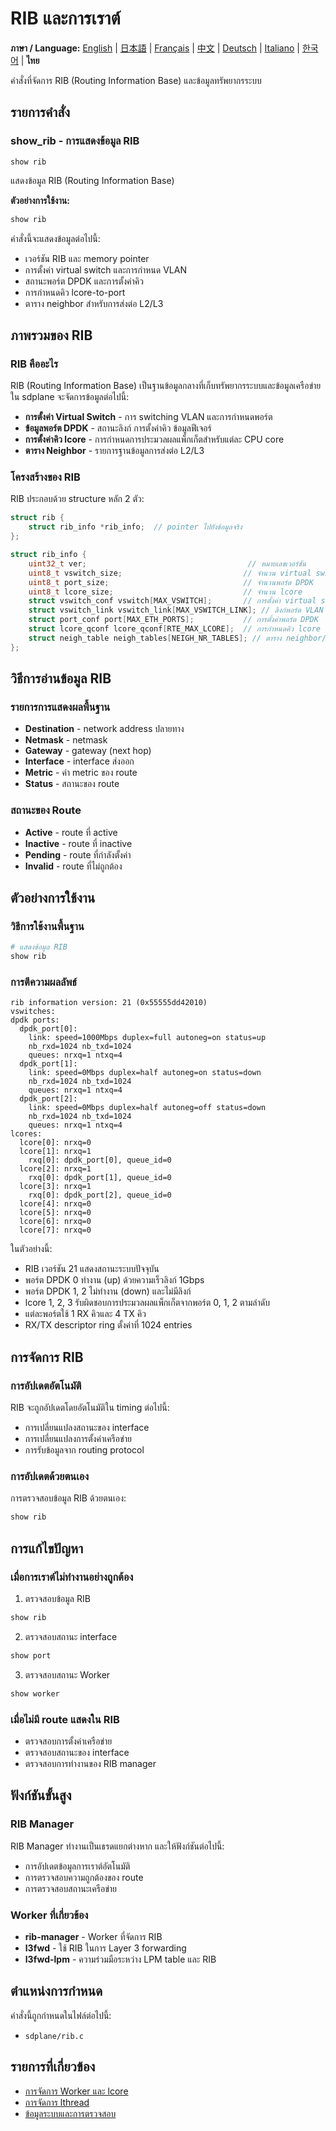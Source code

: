 # RIB และการเราต์

**ภาษา / Language:** [English](../routing.md) | [日本語](../ja/routing.md) | [Français](../fr/routing.md) | [中文](../zh/routing.md) | [Deutsch](../de/routing.md) | [Italiano](../it/routing.md) | [한국어](../ko/routing.md) | **ไทย**

คำสั่งที่จัดการ RIB (Routing Information Base) และข้อมูลทรัพยากรระบบ

## รายการคำสั่ง

### show_rib - การแสดงข้อมูล RIB
```
show rib
```

แสดงข้อมูล RIB (Routing Information Base)

**ตัวอย่างการใช้งาน:**
```bash
show rib
```

คำสั่งนี้จะแสดงข้อมูลต่อไปนี้:
- เวอร์ชัน RIB และ memory pointer
- การตั้งค่า virtual switch และการกำหนด VLAN
- สถานะพอร์ต DPDK และการตั้งค่าคิว
- การกำหนดคิว lcore-to-port
- ตาราง neighbor สำหรับการส่งต่อ L2/L3

## ภาพรวมของ RIB

### RIB คืออะไร
RIB (Routing Information Base) เป็นฐานข้อมูลกลางที่เก็บทรัพยากรระบบและข้อมูลเครือข่าย ใน sdplane จะจัดการข้อมูลต่อไปนี้:

- **การตั้งค่า Virtual Switch** - การ switching VLAN และการกำหนดพอร์ต
- **ข้อมูลพอร์ต DPDK** - สถานะลิงก์ การตั้งค่าคิว ข้อมูลฟีเจอร์
- **การตั้งค่าคิว lcore** - การกำหนดการประมวลผลแพ็กเก็ตสำหรับแต่ละ CPU core
- **ตาราง Neighbor** - รายการฐานข้อมูลการส่งต่อ L2/L3

### โครงสร้างของ RIB
RIB ประกอบด้วย structure หลัก 2 ตัว:

```c
struct rib {
    struct rib_info *rib_info;  // pointer ไปยังข้อมูลจริง
};

struct rib_info {
    uint32_t ver;                                    // หมายเลขเวอร์ชัน
    uint8_t vswitch_size;                           // จำนวน virtual switch
    uint8_t port_size;                              // จำนวนพอร์ต DPDK
    uint8_t lcore_size;                             // จำนวน lcore
    struct vswitch_conf vswitch[MAX_VSWITCH];       // การตั้งค่า virtual switch
    struct vswitch_link vswitch_link[MAX_VSWITCH_LINK]; // ลิงก์พอร์ต VLAN
    struct port_conf port[MAX_ETH_PORTS];           // การตั้งค่าพอร์ต DPDK
    struct lcore_qconf lcore_qconf[RTE_MAX_LCORE];  // การกำหนดคิว lcore
    struct neigh_table neigh_tables[NEIGH_NR_TABLES]; // ตาราง neighbor/forwarding
};
```

## วิธีการอ่านข้อมูล RIB

### รายการการแสดงผลพื้นฐาน
- **Destination** - network address ปลายทาง
- **Netmask** - netmask
- **Gateway** - gateway (next hop)
- **Interface** - interface ส่งออก
- **Metric** - ค่า metric ของ route
- **Status** - สถานะของ route

### สถานะของ Route
- **Active** - route ที่ active
- **Inactive** - route ที่ inactive
- **Pending** - route ที่กำลังตั้งค่า
- **Invalid** - route ที่ไม่ถูกต้อง

## ตัวอย่างการใช้งาน

### วิธีการใช้งานพื้นฐาน
```bash
# แสดงข้อมูล RIB
show rib
```

### การตีความผลลัพธ์
```
rib information version: 21 (0x55555dd42010)
vswitches: 
dpdk ports: 
  dpdk_port[0]: 
    link: speed=1000Mbps duplex=full autoneg=on status=up
    nb_rxd=1024 nb_txd=1024
    queues: nrxq=1 ntxq=4
  dpdk_port[1]: 
    link: speed=0Mbps duplex=half autoneg=on status=down
    nb_rxd=1024 nb_txd=1024
    queues: nrxq=1 ntxq=4
  dpdk_port[2]: 
    link: speed=0Mbps duplex=half autoneg=off status=down
    nb_rxd=1024 nb_txd=1024
    queues: nrxq=1 ntxq=4
lcores: 
  lcore[0]: nrxq=0
  lcore[1]: nrxq=1
    rxq[0]: dpdk_port[0], queue_id=0
  lcore[2]: nrxq=1
    rxq[0]: dpdk_port[1], queue_id=0
  lcore[3]: nrxq=1
    rxq[0]: dpdk_port[2], queue_id=0
  lcore[4]: nrxq=0
  lcore[5]: nrxq=0
  lcore[6]: nrxq=0
  lcore[7]: nrxq=0
```

ในตัวอย่างนี้:
- RIB เวอร์ชัน 21 แสดงสถานะระบบปัจจุบัน
- พอร์ต DPDK 0 ทำงาน (up) ด้วยความเร็วลิงก์ 1Gbps
- พอร์ต DPDK 1, 2 ไม่ทำงาน (down) และไม่มีลิงก์
- lcore 1, 2, 3 รับผิดชอบการประมวลผลแพ็กเก็ตจากพอร์ต 0, 1, 2 ตามลำดับ
- แต่ละพอร์ตใช้ 1 RX คิวและ 4 TX คิว
- RX/TX descriptor ring ตั้งค่าที่ 1024 entries

## การจัดการ RIB

### การอัปเดตอัตโนมัติ
RIB จะถูกอัปเดตโดยอัตโนมัติใน timing ต่อไปนี้:
- การเปลี่ยนแปลงสถานะของ interface
- การเปลี่ยนแปลงการตั้งค่าเครือข่าย
- การรับข้อมูลจาก routing protocol

### การอัปเดตด้วยตนเอง
การตรวจสอบข้อมูล RIB ด้วยตนเอง:
```bash
show rib
```

## การแก้ไขปัญหา

### เมื่อการเราต์ไม่ทำงานอย่างถูกต้อง
1. ตรวจสอบข้อมูล RIB
```bash
show rib
```

2. ตรวจสอบสถานะ interface
```bash
show port
```

3. ตรวจสอบสถานะ Worker
```bash
show worker
```

### เมื่อไม่มี route แสดงใน RIB
- ตรวจสอบการตั้งค่าเครือข่าย
- ตรวจสอบสถานะของ interface
- ตรวจสอบการทำงานของ RIB manager

## ฟังก์ชันขั้นสูง

### RIB Manager
RIB Manager ทำงานเป็นเธรดแยกต่างหาก และให้ฟังก์ชันต่อไปนี้:
- การอัปเดตข้อมูลการเราต์อัตโนมัติ
- การตรวจสอบความถูกต้องของ route
- การตรวจสอบสถานะเครือข่าย

### Worker ที่เกี่ยวข้อง
- **rib-manager** - Worker ที่จัดการ RIB
- **l3fwd** - ใช้ RIB ในการ Layer 3 forwarding
- **l3fwd-lpm** - ความร่วมมือระหว่าง LPM table และ RIB

## ตำแหน่งการกำหนด

คำสั่งนี้ถูกกำหนดในไฟล์ต่อไปนี้:
- `sdplane/rib.c`

## รายการที่เกี่ยวข้อง

- [การจัดการ Worker และ lcore](worker-management.md)
- [การจัดการ lthread](lthread-management.md)
- [ข้อมูลระบบและการตรวจสอบ](system-monitoring.md)